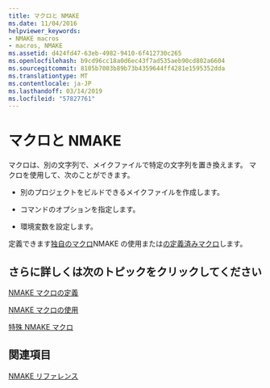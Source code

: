 ```yaml
---
title: マクロと NMAKE
ms.date: 11/04/2016
helpviewer_keywords:
- NMAKE macros
- macros, NMAKE
ms.assetid: d424fd47-63eb-4982-9410-6f412730c265
ms.openlocfilehash: b9cd96cc18a0d6ec43f7ad535aeb90cd802a6604
ms.sourcegitcommit: 8105b7003b89b73b4359644ff4281e1595352dda
ms.translationtype: MT
ms.contentlocale: ja-JP
ms.lasthandoff: 03/14/2019
ms.locfileid: "57827761"
---
```

# <a name="macros-and-nmake"></a>マクロと NMAKE

マクロは、別の文字列で、メイクファイルで特定の文字列を置き換えます。 マクロを使用して、次のことができます。

- 別のプロジェクトをビルドできるメイクファイルを作成します。

- コマンドのオプションを指定します。

- 環境変数を設定します。

定義できます[独自のマクロ](defining-an-nmake-macro.md)NMAKE の使用または[の定義済みマクロ](special-nmake-macros.md)します。

## <a name="what-do-you-want-to-know-more-about"></a>さらに詳しくは次のトピックをクリックしてください

[NMAKE マクロの定義](defining-an-nmake-macro.md)

[NMAKE マクロの使用](using-an-nmake-macro.md)

[特殊 NMAKE マクロ](special-nmake-macros.md)

## <a name="see-also"></a>関連項目

[NMAKE リファレンス](nmake-reference.md)
